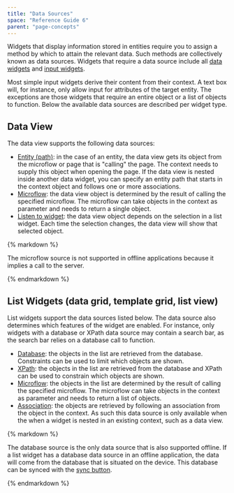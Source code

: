 ```yaml
---
title: "Data Sources"
space: "Reference Guide 6"
parent: "page-concepts"
---
```



Widgets that display information stored in entities require you to assign a method by which to attain the relevant data. Such methods are collectively known as data sources. Widgets that require a data source include all [data widgets](data-widgets) and [input widgets](input-widgets).

Most simple input widgets derive their content from their context. A text box will, for instance, only allow input for attributes of the target entity. The exceptions are those widgets that require an entire object or a list of objects to function. Below the available data sources are described per widget type.

## Data View

The data view supports the following data sources:

*   [Entity (path)](entity-path-source): in the case of an entity, the data view gets its object from the microflow or page that is "calling" the page. The context needs to supply this object when opening the page. If the data view is nested inside another data widget, you can specify an entity path that starts in the context object and follows one or more associations.
*   [Microflow](microflow-source): the data view object is determined by the result of calling the specified microflow. The microflow can take objects in the context as parameter and needs to return a single object.
*   [Listen to widget](listen-to-grid-source): the data view object depends on the selection in a list widget. Each time the selection changes, the data view will show that selected object.

<div class="alert alert-info">{% markdown %}

The microflow source is not supported in offline applications because it implies a call to the server.

{% endmarkdown %}</div>

## List Widgets (data grid, template grid, list view)

List widgets support the data sources listed below. The data source also determines which features of the widget are enabled. For instance, only widgets with a database or XPath data source may contain a search bar, as the search bar relies on a database call to function.

*   [Database](database-source): the objects in the list are retrieved from the database. Constraints can be used to limit which objects are shown. 
*   [XPath](xpath-source): the objects in the list are retrieved from the database and XPath can be used to constrain which objects are shown.
*   [Microflow](microflow-source): the objects in the list are determined by the result of calling the specified microflow. The microflow can take objects in the context as parameter and needs to return a list of objects.
*   [Association](association-source): the objects are retrieved by following an association from the object in the context. As such this data source is only available when the when a widget is nested in an existing context, such as a data view. 

<div class="alert alert-info">{% markdown %}

The database source is the only data source that is also supported offline. If a list widget has a database data source in an offline application, the data will come from the database that is situated on the device. This database can be synced with the [sync button](sync-button).

{% endmarkdown %}</div>

